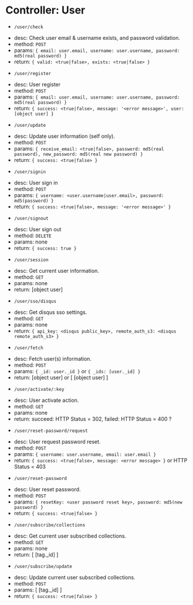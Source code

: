Controller: User
===================

* `/user/check`
- desc: Check user email & username exists, and password validation.
- method: `POST`
- params: `{ email: user.email, username: user.username, password: md5(real password) }`
- return: `{ valid: <true|false>, exists: <true|false> }`

* `/user/register`
- desc: User register
- method: `POST`
- params: `{ email: user.email, username: user.username, password: md5(real password) }`
- return: `{ success: <true|false>, message: '<error message>', user: [object user] }`

* `/user/update`
- desc: Update user information (self only).
- method: `POST`
- params: `{ receive_email: <true|false>, password: md5(real password), new_password: md5(real new password) }`
- return: `{ success: <true|false> }`

* `/user/signin`
- desc: User sign in
- method: `POST`
- params: `{ username: <user.username|user.email>, password: md5(password) }`
- return: `{ success: <true|false>, message: '<error message>' }`

* `/user/signout`
- desc: User sign out
- method: `DELETE`
- params: none
- return: `{ success: true }`

* `/user/session`
- desc: Get current user information.
- method: `GET`
- params: none
- return: [object user]

* `/user/sso/disqus`
- desc: Get disqus sso settings.
- method: `GET`
- params: none
- return: `{ api_key: <disqus public_key>, remote_auth_s3: <disqus remote_auth_s3> }`

* `/user/fetch`
- desc: Fetch user(s) information.
- method: `POST`
- params: `{ _id: user._id }` or `{ _ids: [user._id] }`
- return: [object user] or [ [object user] ]

* `/user/activate/:key`
- desc: User activate action.
- method: `GET`
- params: none
- return: succeed: HTTP Status = 302, failed: HTTP Status = 400 ?

* `/user/reset-password/request`
- desc: User request password reset.
- method: `POST`
- params: `{ username: user.username, email: user.email }`
- return: `{ success: <true|false>, message: <error message> }` or HTTP Status = 403

* `/user/reset-password`
- desc: User reset password.
- method: `POST`
- params: `{ resetKey: <user password reset key>, password: md5(new password) }`
- return: `{ success: <true|false> }`

* `/user/subscribe/collections`
- desc: Get current user subscribed collections.
- method: `GET`
- params: none
- return: [ [tag._id] ]

* `/user/subscribe/update`
- desc: Update current user subscribed collections.
- method: `POST`
- params: [ [tag._id] ]
- return: `{ success: <true|false> }`
